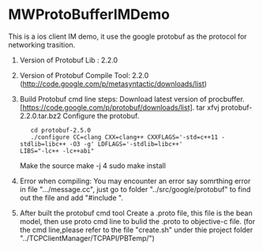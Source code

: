 # MWProtoBufferIMDemo

This is a ios client IM demo, it use the google protobuf as the protocol for networking trasition.

1. Version of Protobuf Lib : 2.2.0

2. Version of Protobuf Compile Tool: 2.2.0 (http://code.google.com/p/metasyntactic/downloads/list)

3. Build Protobuf cmd line steps:
   Download latest version of procbuffer. [https://code.google.com/p/protobuf/downloads/list].
          tar xfvj protobuf-2.2.0.tar.bz2 
   Configure the protobuf. 

          cd protobuf-2.5.0
          ./configure CC=clang CXX=clang++ CXXFLAGS='-std=c++11 -stdlib=libc++ -O3 -g' LDFLAGS='-stdlib=libc++'                   LIBS="-lc++ -lc++abi"
   Make the source 
          make -j 4 
          sudo make install
4. Error when compiling:
          You may encounter an error say somrthing error in file ".../message.cc", just go to folder "../src/google/protobuf" to find out the file and add "#include <istream>".

5. After built the protobuf cmd tool
   Create a .proto file, this file is the bean model, then use proto cmd line to bulid the .proto to objective-c      file. (for the cmd line,please refer to the file "create.sh" under thie project folder              "../TCPClientManager/TCPAPI/PBTemp/")



